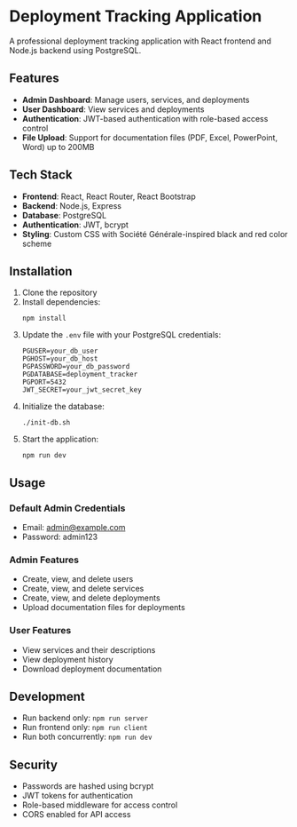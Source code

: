 # Deployment Tracking Application

A professional deployment tracking application with React frontend and Node.js backend using PostgreSQL.

## Features

- **Admin Dashboard**: Manage users, services, and deployments
- **User Dashboard**: View services and deployments
- **Authentication**: JWT-based authentication with role-based access control
- **File Upload**: Support for documentation files (PDF, Excel, PowerPoint, Word) up to 200MB

## Tech Stack

- **Frontend**: React, React Router, React Bootstrap
- **Backend**: Node.js, Express
- **Database**: PostgreSQL
- **Authentication**: JWT, bcrypt
- **Styling**: Custom CSS with Société Générale-inspired black and red color scheme

## Installation

1. Clone the repository
2. Install dependencies:
   ```
   npm install
   ```
3. Update the `.env` file with your PostgreSQL credentials:
   ```
   PGUSER=your_db_user
   PGHOST=your_db_host
   PGPASSWORD=your_db_password
   PGDATABASE=deployment_tracker
   PGPORT=5432
   JWT_SECRET=your_jwt_secret_key
   ```
4. Initialize the database:
   ```
   ./init-db.sh
   ```
5. Start the application:
   ```
   npm run dev
   ```

## Usage

### Default Admin Credentials
- Email: admin@example.com
- Password: admin123

### Admin Features
- Create, view, and delete users
- Create, view, and delete services
- Create, view, and delete deployments
- Upload documentation files for deployments

### User Features
- View services and their descriptions
- View deployment history
- Download deployment documentation

## Development

- Run backend only: `npm run server`
- Run frontend only: `npm run client`
- Run both concurrently: `npm run dev`

## Security

- Passwords are hashed using bcrypt
- JWT tokens for authentication
- Role-based middleware for access control
- CORS enabled for API access
